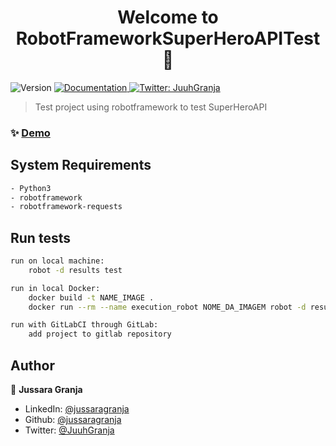 <h1 align="center">Welcome to RobotFrameworkSuperHeroAPITest 👋</h1>
<p>
  <img alt="Version" src="https://img.shields.io/badge/version-1.0.0-blue.svg?cacheSeconds=2592000" />
  <a href="https://superheroapi.com/" target="_blank">
    <img alt="Documentation" src="https://img.shields.io/badge/documentation-yes-brightgreen.svg" />
  </a>
  <a href="https://twitter.com/JuuhGranja" target="_blank">
    <img alt="Twitter: JuuhGranja" src="https://img.shields.io/twitter/follow/JuuhGranja.svg?style=social" />
  </a>
</p>

> Test project using robotframework to test SuperHeroAPI

### ✨ [Demo](https://superheroapi.com/api/)

## System Requirements

```sh
- Python3
- robotframework
- robotframework-requests
```

## Run tests

```sh
run on local machine:
	robot -d results test

run in local Docker:
	docker build -t NAME_IMAGE .
	docker run --rm --name execution_robot NOME_DA_IMAGEM robot -d results -N "run in local Docker" tests

run with GitLabCI through GitLab:
	add project to gitlab repository
```

## Author

👤 **Jussara Granja**

* LinkedIn: [@jussaragranja](https://linkedin.com/in/jussaragranja)
* Github: [@jussaragranja](https://github.com/jussaragranja)
* Twitter: [@JuuhGranja](https://twitter.com/JuuhGranja)

